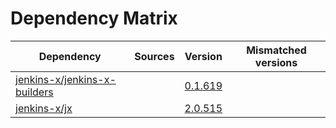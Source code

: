 # Dependency Matrix

Dependency | Sources | Version | Mismatched versions
---------- | ------- | ------- | -------------------
[jenkins-x/jenkins-x-builders](https://github.com/jenkins-x/jenkins-x-builders) |  | [0.1.619]() | 
[jenkins-x/jx](https://github.com/jenkins-x/jx) |  | [2.0.515](https://github.com/jenkins-x/jx/releases/tag/v2.0.515) | 
